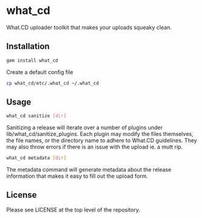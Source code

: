 # what_cd
What.CD uploader toolkit that makes your uploads squeaky clean.

## Installation
```bash
gem install what_cd
```
Create a default config file
```bash
cp what_cd/etc/.what_cd ~/.what_cd
```

## Usage
```bash
what_cd sanitize [dir]
```
Sanitizing a release will iterate over a number of plugins under lib/what_cd/sanitize_plugins. Each plugin may modify the files themselves, the file names, or the directory name to adhere to What.CD guidelines. They may also throw errors if there is an issue with the upload ie. a mutt rip.

```bash
what_cd metadata [dir]
```
The metadata command will generate metadata about the release information that makes it easy to fill out the upload form.

## License

Please see LICENSE at the top level of the repository.
